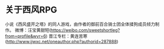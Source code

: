 关于西风RPG
===========================
小说《西风盛开之塔》的同人游戏，由作者的御前百合骑士团全体揉狗成员倾力制作。
微博：汪宝黄甜短(https://weibo.com/sweetshortleg?from=profile&wvr=6)
晋江专栏：黄连苦寒(http://www.jjwxc.net/oneauthor.php?authorid=287888)


